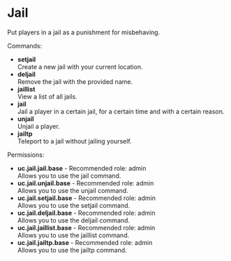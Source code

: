 Jail
====
Put players in a jail as a punishment for misbehaving.

Commands: <br>
* **setjail**<br>Create a new jail with your current location.
* **deljail**<br>Remove the jail with the provided name.
* **jaillist**<br>View a list of all jails.
* **jail**<br>Jail a player in a certain jail, for a certain time and with a certain reason.
* **unjail**<br>Unjail a player.
* **jailtp**<br>Teleport to a jail without jailing yourself.

Permissions: <br>
* **uc.jail.jail.base** - Recommended role: admin<br>Allows you to use the jail command.
* **uc.jail.unjail.base** - Recommended role: admin<br>Allows you to use the unjail command.
* **uc.jail.setjail.base** - Recommended role: admin<br>Allows you to use the setjail command.
* **uc.jail.deljail.base** - Recommended role: admin<br>Allows you to use the deljail command.
* **uc.jail.jaillist.base** - Recommended role: admin<br>Allows you to use the jaillist command.
* **uc.jail.jailtp.base** - Recommended role: admin<br>Allows you to use the jailtp command.
